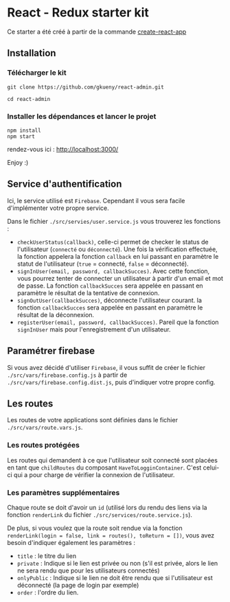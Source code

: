 # React - Redux starter kit

Ce starter a été créé à partir de la commande [create-react-app](https://github.com/facebookincubator/create-react-app)

## Installation

### Télécharger le kit

```
git clone https://github.com/gkueny/react-admin.git

cd react-admin
```

### Installer les dépendances et lancer le projet

```
npm install
npm start
```

rendez-vous ici : [http://localhost:3000/](http://localhost:3000/)

Enjoy :)

## Service d'authentification

Ici, le service utilisé est `Firebase`. Cependant il vous sera facile d'implémenter votre propre service.

Dans le fichier `./src/servies/user.service.js` vous trouverez les fonctions :

- `checkUserStatus(callback)`, celle-ci permet de checker le status de l'utilisateur (`connecté` ou `déconnecté`). Une fois la vérification effectuée, la fonction appelera la fonction `callback` en lui passant en paramètre le statut de l'utilisateur (`true` = connecté, `false` = déconnecté).
- `signInUser(email, password, callbackSucces)`. Avec cette fonction, vous pourrez tenter de connecter un utilisateur à partir d'un email et mot de passe. La fonction `callbackSucces` sera appelée en passant en paramètre le résultat de la tentative de connexion.
- `signOutUser(callbackSucces)`, déconnecte l'utilisateur courant. la fonction `callbackSucces` sera appelée en passant en paramètre le résultat de la déconnexion.
- `registerUser(email, password, callbackSucces)`. Pareil que la fonction `signInUser` mais pour l'enregistrement d'un utilisateur.

## Paramétrer firebase

Si vous avez décidé d'utiliser `Firebase`, il vous suffit de créer le fichier `./src/vars/firebase.config.js` à partir de `./src/vars/firebase.config.dist.js`, puis d'indiquer votre propre config.


## Les routes

Les routes de votre applications sont définies dans le fichier `./src/vars/route.vars.js`.

### Les routes protégées

Les routes qui demandent à ce que l'utilisateur soit connecté sont placées en tant que `childRoutes` du composant `HaveToLogginContainer`. C'est celui-ci qui a pour charge de vérifier la connexion de l'utilisateur.

### Les paramètres supplémentaires

Chaque route se doit d'avoir un `id` (utilisé lors du rendu des liens via la fonction `renderLink` du fichier `./src/services/route.service.js`).

De plus, si vous voulez que la route soit rendue via la fonction `renderLink(login = false, link = routes(), toReturn = [])`, vous avez besoin d'indiquer également les paramètres :

- `title` : le titre du lien
- `private` : Indique si le lien est privée ou non (s'il est privée, alors le lien ne sera rendu que pour les utilisateurs connectés)
- `onlyPublic` : Indique si le lien ne doit être rendu que si l'utilisateur est déconnecté (la page de login par exemple)
- `order` : l'ordre du lien.
